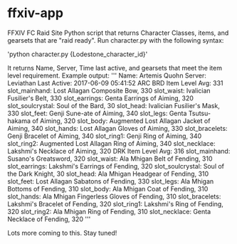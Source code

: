 # ffxiv-app
FFXIV FC Raid Site
Python script that returns Character Classes, items, and gearsets that are "raid ready". Run character.py with the following syntax:

'python character.py {Lodestone_character_id}'

It returns Name, Server, Time last active, and gearsets that meet the item level requirement.
Example output:
'''
Name: Artemis Quohn
Server: Leviathan
Last Active: 2017-06-09 05:41:52
ARC BRD
Item Level Avg: 331
slot_mainhand: Lost Allagan Composite Bow, 330
slot_waist: Ivalician Fusilier's Belt, 330
slot_earrings: Genta Earrings of Aiming, 320
slot_soulcrystal: Soul of the Bard, 30
slot_head: Ivalician Fusilier's Mask, 330
slot_feet: Genji Sune-ate of Aiming, 340
slot_legs: Genta Tsutsu-hakama of Aiming, 320
slot_body: Augmented Lost Allagan Jacket of Aiming, 340
slot_hands: Lost Allagan Gloves of Aiming, 330
slot_bracelets: Genji Bracelet of Aiming, 340
slot_ring1: Genji Ring of Aiming, 340
slot_ring2: Augmented Lost Allagan Ring of Aiming, 340
slot_necklace: Lakshmi's Necklace of Aiming, 320
DRK
Item Level Avg: 316
slot_mainhand: Susano's Greatsword, 320
slot_waist: Ala Mhigan Belt of Fending, 310
slot_earrings: Lakshmi's Earrings of Fending, 320
slot_soulcrystal: Soul of the Dark Knight, 30
slot_head: Ala Mhigan Headgear of Fending, 310
slot_feet: Lost Allagan Sabatons of Fending, 330
slot_legs: Ala Mhigan Bottoms of Fending, 310
slot_body: Ala Mhigan Coat of Fending, 310
slot_hands: Ala Mhigan Fingerless Gloves of Fending, 310
slot_bracelets: Lakshmi's Bracelet of Fending, 320
slot_ring1: Lakshmi's Ring of Fending, 320
slot_ring2: Ala Mhigan Ring of Fending, 310
slot_necklace: Genta Necklace of Fending, 320
'''

Lots more coming to this. Stay tuned!

